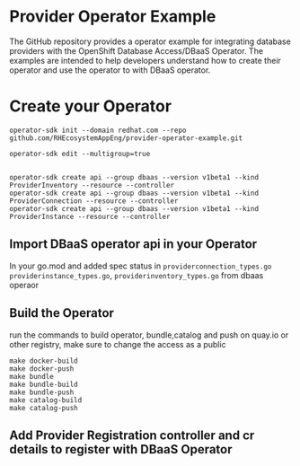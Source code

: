 # Provider Operator Example
The GitHub repository provides a operator example for integrating database providers with the OpenShift Database Access/DBaaS Operator. The examples are intended to help developers understand how to create their operator and use the operator to with DBaaS operator.

# Create your Operator 

``` 
operator-sdk init --domain redhat.com --repo github.com/RHEcosystemAppEng/provider-operator-example.git

operator-sdk edit --multigroup=true


operator-sdk create api --group dbaas --version v1beta1 --kind ProviderInventory --resource --controller
operator-sdk create api --group dbaas --version v1beta1 --kind ProviderConnection --resource --controller
operator-sdk create api --group dbaas --version v1beta1 --kind ProviderInstance --resource --controller

```

## Import DBaaS operator api in your Operator

In your go.mod and added spec status in `providerconnection_types.go` 
`providerinstance_types.go`, `providerinventory_types.go` from dbaas operaor



## Build the Operator 

run the commands to build operator, bundle,catalog and push on quay.io or other registry, make sure to change the access as a public  
``` 
make docker-build
make docker-push
make bundle
make bundle-build
make bundle-push
make catalog-build
make catalog-push
```

## Add Provider Registration controller and cr details to register with DBaaS Operator


